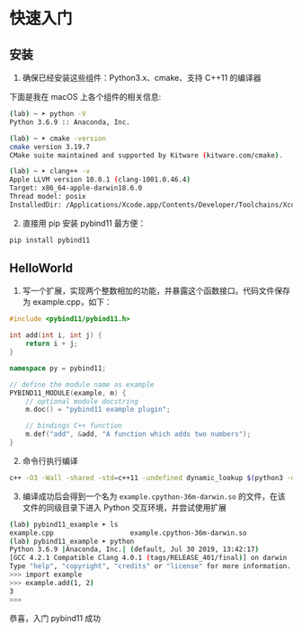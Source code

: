 # 快速入门

## 安装

1. 确保已经安装这些组件：Python3.x、cmake、支持 C++11 的编译器

下面是我在 macOS 上各个组件的相关信息:

```BASH
(lab) ~ ➤ python -V
Python 3.6.9 :: Anaconda, Inc.

(lab) ~ ➤ cmake -version
cmake version 3.19.7
CMake suite maintained and supported by Kitware (kitware.com/cmake).

(lab) ~ ➤ clang++ -v
Apple LLVM version 10.0.1 (clang-1001.0.46.4)
Target: x86_64-apple-darwin18.6.0
Thread model: posix
InstalledDir: /Applications/Xcode.app/Contents/Developer/Toolchains/XcodeDefault.xctoolchain/usr/bin
```

2. 直接用 pip 安装 pybind11 最方便：

```BASH
pip install pybind11
```

## HelloWorld

1. 写一个扩展，实现两个整数相加的功能，并暴露这个函数接口。代码文件保存为 example.cpp，如下：

```C++
#include <pybind11/pybind11.h>

int add(int i, int j) {
    return i + j;
}

namespace py = pybind11;

// define the module name as example
PYBIND11_MODULE(example, m) {
    // optional module docstring
    m.doc() = "pybind11 example plugin";

    // bindings C++ function
    m.def("add", &add, "A function which adds two numbers");
}
```

2. 命令行执行编译

```BASH
c++ -O3 -Wall -shared -std=c++11 -undefined dynamic_lookup $(python3 -m pybind11 --includes) example.cpp -o example$(python3-config --extension-suffix)
```

3. 编译成功后会得到一个名为 `example.cpython-36m-darwin.so` 的文件，在该文件的同级目录下进入 Python 交互环境，并尝试使用扩展

```BASH
(lab) pybind11_example ➤ ls
example.cpp                   example.cpython-36m-darwin.so
(lab) pybind11_example ➤ python
Python 3.6.9 |Anaconda, Inc.| (default, Jul 30 2019, 13:42:17)
[GCC 4.2.1 Compatible Clang 4.0.1 (tags/RELEASE_401/final)] on darwin
Type "help", "copyright", "credits" or "license" for more information.
>>> import example
>>> example.add(1, 2)
3
>>>
```

恭喜，入门 pybind11 成功